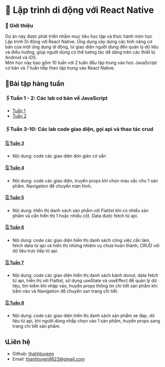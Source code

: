 # 📱 Lập trình di động với React Native
### 🚀 Giới thiệu
Dự án này được phát triển nhằm mục tiêu học tập và thực hành môn học Lập trình Di động với React Native. Ứng dụng xây dựng các tính năng cơ bản của một ứng dụng di động, từ giao diện người dùng đến quản lý dữ liệu và điều hướng, giúp người dùng có thể tương tác dễ dàng trên các thiết bị Android và iOS.\
Môn học này bao gồm 10 tuần với 2 tuần đầu tập trung vào học JavaScript cơ bản và 7 tuần tiếp theo tập trung vào React Native.

## 📖Bài tập hàng tuần
### 🖇Tuần 1 - 2: Các lab cơ bản về JavaScript
- [Tuần 1](https://github.com/thahhtuyenn/TranThiThanhTuyen_ReactNative/tree/main/ReactNative_Lab01)
- [Tuần 2](https://github.com/thahhtuyenn/TranThiThanhTuyen_ReactNative/tree/main/ReactNative_Lab02)
### 🖇Tuần 3-10: Các lab code giao diện, gọi api và thao tác crud
#### [🗓 Tuần 3](https://github.com/thahhtuyenn/TranThiThanhTuyen_ReactNative/tree/main/ReactNativeLab03)
- Nội dung: code các giao diện đơn giản có sẵn
#### [🗓 Tuần 4](https://github.com/thahhtuyenn/TranThiThanhTuyen_ReactNative/tree/main/ReactNativeLab04)
- Nội dung: code các giao diện, truyền props khi chọn màu sắc cho 1 sản phẩm. Navigation để chuyển màn hình.
#### [🗓 Tuần 5](https://github.com/thahhtuyenn/TranThiThanhTuyen_ReactNative/tree/main/ReactNativeLab05)
- Nội dung: Hiển thị danh sách sản phẩm với Flatlist khi có nhiều sản phẩm và cần hiển thị 1 hoặc nhiều cột. Data được fetch từ api.
#### [🗓 Tuần 6](https://github.com/thahhtuyenn/TranThiThanhTuyen_ReactNative/tree/main/ReactNativeLab06)
- Nội dung: code các giao diện hiển thị danh sách công việc cần làm, fetch data từ api và hiển thị những nhiệm vụ chưa hoàn thành, CRUD với dữ liệu trực tiếp từ api.
#### [🗓 Tuần 7](https://github.com/thahhtuyenn/TranThiThanhTuyen_ReactNative/tree/main/ReactNativeLab07)
- Nội dung: code các giao diện hiển thị danh sách bánh donut, data fetch từ api, hiển thị với Flatlist, sử dụng useState và useEffect để quản lý dữ liệu, tìm kiếm khi nhập vào, truyền props thông tin chi tiết sản phẩm khi bấm vào và Navigation để chuyển san trang chi tiết.
#### [🗓 Tuần 8](https://github.com/thahhtuyenn/TranThiThanhTuyen_ReactNative/tree/main/ReactNativeLab03)
- Nội dung: code các giao diện hiển thị danh sách sản phẩm xe đạp, dữ liệu từ api, khi người dùng nhấp chọn vào 1 sản phẩm, truyền props sang trang chi tiết sản phẩm.

## 📞Liên hệ

- Github: [thahhtuyenn](https://github.com/thahhtuyenn)
- Email: thanhtuyen9623@gmail.com
